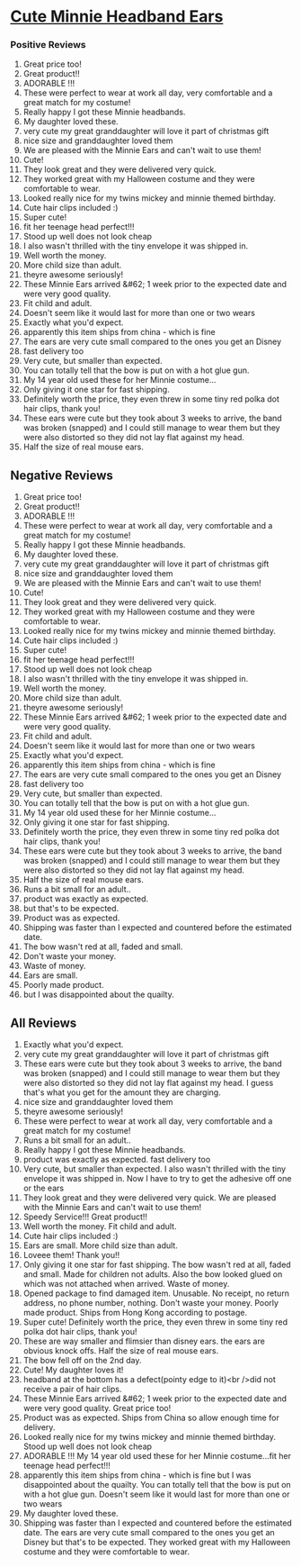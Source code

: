 # [Cute Minnie Headband Ears](https://products.checkmycream.com/products/Cute-Minnie-Headband-Ears.html)

### Positive Reviews

<ol>
      <li>Great price too!</li>
      <li>Great product!!</li>
      <li>ADORABLE !!!</li>
      <li>These were perfect to wear at work all day, very comfortable and a great match for my costume!</li>
      <li>Really happy I got these Minnie headbands.</li>
      <li>My daughter loved these.</li>
      <li>very cute my great granddaughter will love it part of christmas gift</li>
      <li>nice size and granddaughter loved them</li>
      <li>We are pleased with the Minnie Ears and can&#x27;t wait to use them!</li>
      <li>Cute!</li>
      <li>They look great and they were delivered very quick.</li>
      <li>They worked great with my Halloween costume and they were comfortable to wear.</li>
      <li>Looked really nice for my twins mickey and minnie themed birthday.</li>
      <li>Cute hair clips included :)</li>
      <li>Super cute!</li>
      <li>fit her teenage head perfect!!!</li>
      <li>Stood up well does not look cheap</li>
      <li>I also wasn&#x27;t thrilled with the tiny envelope it was shipped in.</li>
      <li>Well worth the money.</li>
      <li>More child size than adult.</li>
      <li>theyre awesome seriously!</li>
      <li>These Minnie Ears arrived &amp;#62; 1 week prior to the expected date and were very good quality.  </li>
      <li>Fit child and adult.</li>
      <li>Doesn&#x27;t seem like it would last for more than one or two wears</li>
      <li>Exactly what you&#x27;d expect.</li>
      <li>apparently this item ships from china - which is fine</li>
      <li>The ears are very cute small compared to the ones you get an Disney</li>
      <li>fast delivery too</li>
      <li>Very cute, but smaller than expected.</li>
      <li>You can totally tell that the bow is put on with a hot glue gun.</li>
      <li>My 14 year old used these for her Minnie costume...</li>
      <li>Only giving it one star for fast shipping.</li>
      <li>Definitely worth the price, they even threw in some tiny red polka dot hair clips, thank you!</li>
      <li>These ears were cute but they took about 3 weeks to arrive, the band was broken (snapped) and I could still manage to wear them but they were also distorted so they did not lay flat against my head.  </li>
      <li>Half the size of real mouse ears.</li>
</ol>


<h2>Negative Reviews</h2>
<ol>
<li> Great price too!</li>
<li> Great product!!</li>
<li> ADORABLE !!!</li>
<li> These were perfect to wear at work all day, very comfortable and a great match for my costume!</li>
<li> Really happy I got these Minnie headbands.</li>
<li> My daughter loved these.</li>
<li> very cute my great granddaughter will love it part of christmas gift</li>
<li> nice size and granddaughter loved them</li>
<li> We are pleased with the Minnie Ears and can&#x27;t wait to use them!</li>
<li> Cute!</li>
<li> They look great and they were delivered very quick.</li>
<li> They worked great with my Halloween costume and they were comfortable to wear.</li>
<li> Looked really nice for my twins mickey and minnie themed birthday.</li>
<li> Cute hair clips included :)</li>
<li> Super cute!</li>
<li> fit her teenage head perfect!!!</li>
<li> Stood up well does not look cheap</li>
<li> I also wasn&#x27;t thrilled with the tiny envelope it was shipped in.</li>
<li> Well worth the money.</li>
<li> More child size than adult.</li>
<li> theyre awesome seriously!</li>
<li> These Minnie Ears arrived &amp;#62; 1 week prior to the expected date and were very good quality.  </li>
<li> Fit child and adult.</li>
<li> Doesn&#x27;t seem like it would last for more than one or two wears</li>
<li> Exactly what you&#x27;d expect.</li>
<li> apparently this item ships from china - which is fine</li>
<li> The ears are very cute small compared to the ones you get an Disney</li>
<li> fast delivery too</li>
<li> Very cute, but smaller than expected.</li>
<li> You can totally tell that the bow is put on with a hot glue gun.</li>
<li> My 14 year old used these for her Minnie costume...</li>
<li> Only giving it one star for fast shipping.</li>
<li> Definitely worth the price, they even threw in some tiny red polka dot hair clips, thank you!</li>
<li> These ears were cute but they took about 3 weeks to arrive, the band was broken (snapped) and I could still manage to wear them but they were also distorted so they did not lay flat against my head.  </li>
<li> Half the size of real mouse ears.</li>
<li> Runs a bit small for an adult..</li>
<li> product was exactly as expected.</li>
<li> but that&#x27;s to be expected.</li>
<li> Product was as expected.</li>
<li> Shipping was faster than I expected and countered before the estimated date.</li>
<li> The bow wasn&#x27;t red at all, faded and small.</li>
<li> Don&#x27;t waste your money.  </li>
<li> Waste of money.</li>
<li> Ears are small.</li>
<li> Poorly made product.</li>
<li> but I was disappointed about the quailty.</li>
</ol>

<h2>All Reviews</h2>

<ol>
    <li> Exactly what you&#x27;d expect.</li>
    <li> very cute my great granddaughter will love it part of christmas gift</li>
    <li> These ears were cute but they took about 3 weeks to arrive, the band was broken (snapped) and I could still manage to wear them but they were also distorted so they did not lay flat against my head.  I guess that&#x27;s what you get for the amount they are charging.</li>
    <li> nice size and granddaughter loved them</li>
    <li> theyre awesome seriously!</li>
    <li> These were perfect to wear at work all day, very comfortable and a great match for my costume!</li>
    <li> Runs a bit small for an adult..</li>
    <li> Really happy I got these Minnie headbands.</li>
    <li> product was exactly as expected. fast delivery too</li>
    <li> Very cute, but smaller than expected. I also wasn&#x27;t thrilled with the tiny envelope it was shipped in. Now I have to try to get the adhesive off one or the ears</li>
    <li> They look great and they were delivered very quick. We are pleased with the Minnie Ears and can&#x27;t wait to use them!</li>
    <li> Speedy Service!!! Great product!!</li>
    <li> Well worth the money. Fit child and adult.</li>
    <li> Cute hair clips included :)</li>
    <li> Ears are small. More child size than adult.</li>
    <li> Loveee them! Thank you!!</li>
    <li> Only giving it one star for fast shipping. The bow wasn&#x27;t red at all, faded and small. Made for children not adults. Also the bow looked glued on which was not attached when arrived. Waste of money.</li>
    <li> Opened package to find damaged item.  Unusable.  No receipt, no return address, no phone number, nothing.  Don&#x27;t waste your money.  Poorly made product. Ships from Hong Kong according to postage.</li>
    <li> Super cute! Definitely worth the price, they even threw in some tiny red polka dot hair clips, thank you!</li>
    <li> These are way smaller and flimsier than disney ears. the ears are obvious knock offs. Half the size of real mouse ears.</li>
    <li> The bow fell off on the 2nd day.</li>
    <li> Cute! My daughter loves it!</li>
    <li> headband at the bottom has a defect(pointy edge to it)&lt;br /&gt;did not receive a pair of hair clips.</li>
    <li> These Minnie Ears arrived &amp;#62; 1 week prior to the expected date and were very good quality.  Great price too!</li>
    <li> Product was as expected. Ships from China so allow enough time for delivery.</li>
    <li> Looked really nice for my twins mickey and minnie themed birthday. Stood up well does not look cheap</li>
    <li> ADORABLE !!! My 14 year old used these for her Minnie costume...fit her teenage head perfect!!!</li>
    <li> apparently this item ships from china - which is fine but I was disappointed about the quailty. You can totally tell that the bow is put on with a hot glue gun. Doesn&#x27;t seem like it would last for more than one or two wears</li>
    <li> My daughter loved these.</li>
    <li> Shipping was faster than I expected and countered before the estimated date. The ears are very cute small compared to the ones you get an Disney but that&#x27;s to be expected. They worked great with my Halloween costume and they were comfortable to wear.</li>
</ol>




